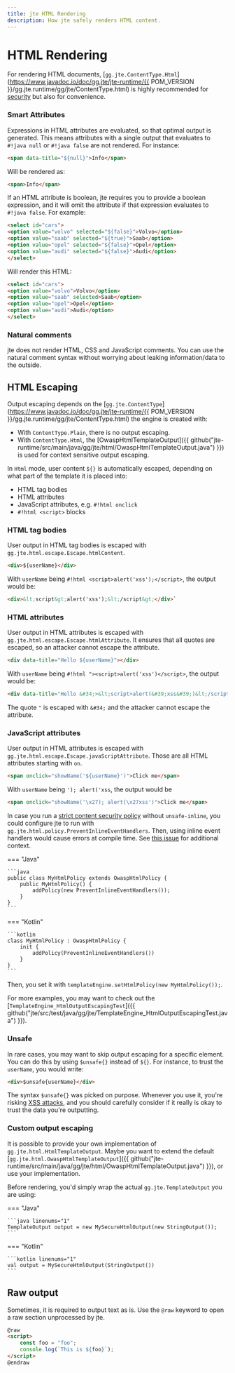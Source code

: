 ```yaml
---
title: jte HTML Rendering
description: How jte safely renders HTML content.
---
```


# HTML Rendering

For rendering HTML documents, [`gg.jte.ContentType.Html`](https://www.javadoc.io/doc/gg.jte/jte-runtime/{{ POM_VERSION }}/gg.jte.runtime/gg/jte/ContentType.html) is highly recommended for [security](#html-escaping) but also for convenience.

### Smart Attributes

Expressions in HTML attributes are evaluated, so that optimal output is generated. This means attributes with a single output that evaluates to `#!java null` or `#!java false` are not rendered. For instance:

```html linenums="1"
<span data-title="${null}">Info</span>
```

Will be rendered as:

```html linenums="1"
<span>Info</span>
```

If an HTML attribute is boolean, jte requires you to provide a boolean expression, and it will omit the attribute if that expression evaluates to `#!java false`. For example:

```html linenums="1"
<select id="cars">
<option value="volvo" selected="${false}">Volvo</option>
<option value="saab" selected="${true}">Saab</option>
<option value="opel" selected="${false}">Opel</option>
<option value="audi" selected="${false}">Audi</option>
</select>
```

Will render this HTML:

```html linenums="1"
<select id="cars">
<option value="volvo">Volvo</option>
<option value="saab" selected>Saab</option>
<option value="opel">Opel</option>
<option value="audi">Audi</option>
</select>
```

### Natural comments

jte does not render HTML, CSS and JavaScript comments. You can use the natural comment syntax without worrying about leaking information/data to the outside.

## HTML Escaping

Output escaping depends on the [`gg.jte.ContentType`](https://www.javadoc.io/doc/gg.jte/jte-runtime/{{ POM_VERSION }}/gg.jte.runtime/gg/jte/ContentType.html) the engine is created with:

- With `ContentType.Plain`, there is no output escaping.
- With `ContentType.Html`, the [OwaspHtmlTemplateOutput]({{ github("jte-runtime/src/main/java/gg/jte/html/OwaspHtmlTemplateOutput.java") }}) is used for context sensitive output escaping.

In `Html` mode, user content `${}` is automatically escaped, depending on what part of the template it is placed into:

- HTML tag bodies
- HTML attributes
- JavaScript attributes, e.g. `#!html onclick`
- `#!html <script>` blocks

### HTML tag bodies

User output in HTML tag bodies is escaped with `gg.jte.html.escape.Escape.htmlContent`.

```html linenums="1"
<div>${userName}</div>
```

With `userName` being `#!html <script>alert('xss');</script>`, the output would be:

```html linenums="1"
<div>&lt;script&gt;alert('xss');&lt;/script&gt;</div>`
```

### HTML attributes

User output in HTML attributes is escaped with `gg.jte.html.escape.Escape.htmlAttribute`. It ensures that all quotes are escaped, so an attacker cannot escape the attribute.

```html linenums="1"
<div data-title="Hello ${userName}"></div>
```

With `userName` being `#!html "><script>alert('xss')</script>`, the output would be:

```html
<div data-title="Hello &#34;>&lt;script>alert(&#39;xss&#39;)&lt;/script>"></div>
```

The quote `"` is escaped with `&#34;` and the attacker cannot escape the attribute.

### JavaScript attributes

User output in HTML attributes is escaped with `gg.jte.html.escape.Escape.javaScriptAttribute`. Those are all HTML attributes starting with `on`.

```html linenums="1"
<span onclick="showName('${userName}')">Click me</span>
```

With `userName` being `'); alert('xss`, the output would be 

```html linenums="1"
<span onclick="showName('\x27); alert(\x27xss')">Click me</span>
```

In case you run a [strict content security policy](https://csp.withgoogle.com/docs/strict-csp.html) without `unsafe-inline`, you could configure jte to run with `gg.jte.html.policy.PreventInlineEventHandlers`. Then, using inline event handlers would cause errors at compile time. See [this issue](https://github.com/casid/jte/issues/20) for additional context.

=== "Java"

    ```java
    public class MyHtmlPolicy extends OwaspHtmlPolicy {
        public MyHtmlPolicy() {
            addPolicy(new PreventInlineEventHandlers());
        }
    }
    ```

=== "Kotlin"

    ```kotlin
    class MyHtmlPolicy : OwaspHtmlPolicy {
        init {
            addPolicy(PreventInlineEventHandlers())
        }
    }
    ```

Then, you set it with `templateEngine.setHtmlPolicy(new MyHtmlPolicy());`.

For more examples, you may want to check out the [`TemplateEngine_HtmlOutputEscapingTest`]({{ github("jte/src/test/java/gg/jte/TemplateEngine_HtmlOutputEscapingTest.java") }}).

### Unsafe

In rare cases, you may want to skip output escaping for a specific element. You can do this by using `$unsafe{}` instead of `${}`. For instance, to trust the `userName`, you would write:

```html linenums="1"
<div>$unsafe{userName}</div>
```

The syntax `$unsafe{}` was picked on purpose. Whenever you use it, you're risking [XSS attacks](https://owasp.org/www-community/attacks/xss/), and you should carefully consider if it really is okay to trust the data you're outputting.

### Custom output escaping

It is possible to provide your own implementation of `gg.jte.html.HtmlTemplateOutput`. Maybe you want to extend the default [`gg.jte.html.OwaspHtmlTemplateOutput`]({{ github("jte-runtime/src/main/java/gg/jte/html/OwaspHtmlTemplateOutput.java") }}), or use your implementation.

Before rendering, you'd simply wrap the actual `gg.jte.TemplateOutput` you are using:

=== "Java"

    ```java linenums="1"
    TemplateOutput output = new MySecureHtmlOutput(new StringOutput());
    ```

=== "Kotlin"

    ```kotlin linenums="1"
    val output = MySecureHtmlOutput(StringOutput())
    ```

## Raw output

Sometimes, it is required to output text as is. Use the `@raw` keyword to open a raw section unprocessed by jte.

```html linenums="1"
@raw
<script>
    const foo = "foo";
    console.log(`This is ${foo}`);
</script>
@endraw
```
